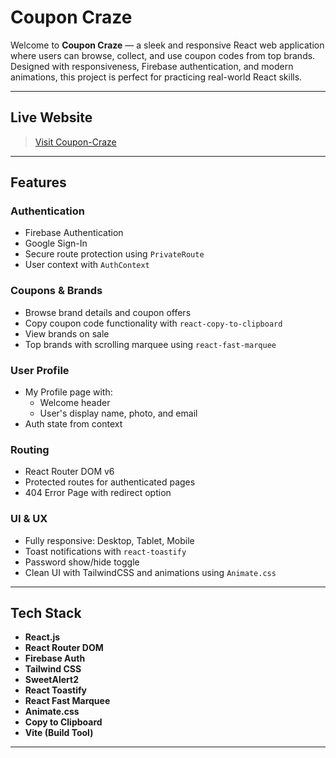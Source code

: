 # Coupon Craze

Welcome to **Coupon Craze** — a sleek and responsive React web application where users can browse, collect, and use coupon codes from top brands. Designed with responsiveness, Firebase authentication, and modern animations, this project is perfect for practicing real-world React skills.

---

## Live Website

> [Visit Coupon-Craze ](https://coupon-craze.web.app/)

---

## Features

### Authentication
- Firebase Authentication
- Google Sign-In
- Secure route protection using `PrivateRoute`
- User context with `AuthContext`

### Coupons & Brands
- Browse brand details and coupon offers
- Copy coupon code functionality with `react-copy-to-clipboard`
- View brands on sale
- Top brands with scrolling marquee using `react-fast-marquee`

###  User Profile
- My Profile page with:
  - Welcome header
  - User's display name, photo, and email
- Auth state from context

###  Routing
- React Router DOM v6
- Protected routes for authenticated pages
- 404 Error Page with redirect option

###  UI & UX
- Fully responsive: Desktop, Tablet, Mobile
- Toast notifications with `react-toastify`
- Password show/hide toggle
- Clean UI with TailwindCSS and animations using `Animate.css`

---

##  Tech Stack

- **React.js**
- **React Router DOM**
- **Firebase Auth**
- **Tailwind CSS**
- **SweetAlert2**
- **React Toastify**
- **React Fast Marquee**
- **Animate.css**
- **Copy to Clipboard**
- **Vite (Build Tool)**

---

